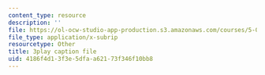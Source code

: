```yaml
---
content_type: resource
description: ''
file: https://ol-ocw-studio-app-production.s3.amazonaws.com/courses/5-07sc-biological-chemistry-i-fall-2013/4186f4d13f3e5dfaa62173f346f10bb8_zdage-Lp8m4.vtt
file_type: application/x-subrip
resourcetype: Other
title: 3play caption file
uid: 4186f4d1-3f3e-5dfa-a621-73f346f10bb8
---
```

